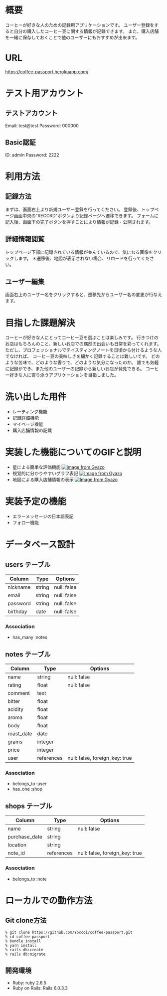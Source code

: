 # 概要
コーヒーが好きな人のための記録用アプリケーションです。
ユーザー登録をすると自分の購入したコーヒー豆に関する情報が記録できます。
また、購入店舗を一緒に保存しておくことで他のユーザーにもおすすめが出来ます。

# URL
https://coffee-passport.herokuapp.com/

# テスト用アカウント

## テストアカウント
Email: test@test
Password: 000000

## Basic認証
ID: admin
Password: 2222

# 利用方法

## 記録方法
まずは、画面右上より新規ユーザー登録を行ってください。
登録後、トップページ画面中央の"RECORD"ボタンより記録ページへ遷移できます。
フォームに記入後、画面下の完了ボタンを押すことにより情報が記録・公開されます。

## 詳細情報閲覧
トップページ下部に記録されている情報が並んでいるので、気になる画像をクリックします。
＊遷移後、地図が表示されない場合、リロードを行ってください。

## ユーザー編集
画面右上のユーザー名をクリックすると、遷移先からユーザー名の変更が行なえます。

# 目指した課題解決
コーヒーが好きな人にとってコーヒー豆を選ぶことは楽しみです。
行きつけのお店はもちろんのこと、新しいお店での偶然の出会いも日常を彩ってくれます。
ただし、プロフェッショナルでテイスティングノートを日頃から付けるような人でなければ、
コーヒー豆の美味しさを細かく記録することは難しいです。
どのような苦味で、どのような香りで、どのような気分になったのか。
誰でも気軽に記録ができ、また他のユーザーの記録から新しいお店が発見できる。
コーヒー好きな人に寄り添うアプリケーションを目指しました。

# 洗い出した用件
- レーティング機能
- 記録詳細機能
- マイページ機能
- 購入店舗情報の記載

# 実装した機能についてのGIFと説明
- 星による簡単な評価機能
[![Image from Gyazo](https://i.gyazo.com/31f1a672008243b253bba49754dc6a55.gif)](https://gyazo.com/31f1a672008243b253bba49754dc6a55)
- 視覚的に分かりやすいグラフ表記
[![Image from Gyazo](https://i.gyazo.com/7281ca4194a86fff29f3c676b1848c74.gif)](https://gyazo.com/7281ca4194a86fff29f3c676b1848c74)
- 地図による購入店舗情報の表示
[![Image from Gyazo](https://i.gyazo.com/80072e6e907b3630e3f0d90c622da994.gif)](https://gyazo.com/80072e6e907b3630e3f0d90c622da994)

# 実装予定の機能
- エラーメッセージの日本語表記
- フォロー機能

# データベース設計

## users テーブル

| Column         | Type    | Options     |
| -------------- | ------- | ----------- |
| nickname       | string  | null: false |
| email          | string  | null: false |
| password       | string  | null: false |
| birthday       | date    | null: false |

### Association

- has_many :notes

## notes テーブル

| Column                 | Type       | Options                        |
| ---------------------- | ---------- | ------------------------------ |
| name                   | string     | null: false                    |
| rating                 | float      | null: false                    |
| comment                | text       |                                |
| bitter                 | float      |                                |
| acidity                | float      |                                |
| aroma                  | float      |                                |
| body                   | float      |                                |
| roast_date             | date       |                                |
| grams                  | integer    |                                |
| price                  | integer    |                                |
| user                   | references | null: false, foreign_key: true |

### Association

- belongs_to :user
- has_one :shop

## shops テーブル

| Column          | Type       | Options                        |
| --------------- | ---------- | ------------------------------ |
| name            | string     | null: false                    |
| purchase_date   | string     |                                |
| location        | string     |                                |
| note_id         | references | null: false, foreign_key: true |

### Association

- belongs_to :note

# ローカルでの動作方法

## Git clone方法
```
% git clone https://github.com/Yoccoi/coffee-passport.git
% cd coffee-passport
% bundle install
% yarn install
% rails db:create
% rails db:migrate
```

## 開発環境
- Ruby: ruby 2.6.5
- Ruby on Rails: Rails 6.0.3.3